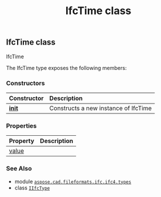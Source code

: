 ﻿---
title: IfcTime class
second_title: Aspose.CAD for Python via .NET API References
description: 
type: docs
weight: 1750
url: /python-net/aspose.cad.fileformats.ifc.ifc4.types/ifctime/
is_root: false
---

## IfcTime class

IfcTime



The IfcTime type exposes the following members:

### Constructors
| Constructor | Description |
| :- | :- |
| [__init__](/cad/python-net/aspose.cad.fileformats.ifc.ifc4.types/ifctime/__init__/#) | Constructs a new instance of IfcTime |


### Properties
| Property | Description |
| :- | :- |
| [value](/cad/python-net/aspose.cad.fileformats.ifc.ifc4.types/ifctime/value) |  |



### See Also
* module [`aspose.cad.fileformats.ifc.ifc4.types`](..)
* class [`IIfcType`](/cad/python-net/aspose.cad.fileformats.ifc/iifctype)
